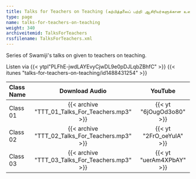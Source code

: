 ```yaml
---
title: Talks for Teachers on Teaching (கற்பித்தலைப் பற்றி ஆசிரியர்களுக்கான உரை)
type: page
name: talks-for-teachers-on-teaching
weight: 340
archiveitemid: TalksForTeachers
rssfilename: TalksForTeachers.xml
---
```


Series of Swamiji's talks on given to teachers on teaching.

Listen via {{< ytpl"PLFhE-jwdLAYEvyCjwDL9e0pDJLqbZBhfC" >}} {{< itunes "talks-for-teachers-on-teaching/id1488431254" >}}

Class Name | Download Audio | YouTube
:---|:---:|:---:
Class 01 | {{< archive "TTT_01_Talks_For_Teachers.mp3" >}} | {{< yt "6jOugOd3o80" >}}
Class 02 | {{< archive "TTT_02_Talks_For_Teachers.mp3" >}} | {{< yt "2FrO_oeYuIA" >}}
Class 03 | {{< archive "TTT_03_Talks_For_Teachers.mp3" >}} | {{< yt "uerAm4XPbAY" >}}
